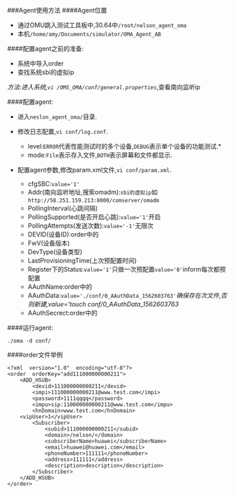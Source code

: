 ###Agent使用方法
####Agent位置
* 通过OMU跳入测试工具板中,30.64中`/root/nelson_agent_oma`
* 本机`/home/amy/Documents/simulator/OMA_Agent_AB`

####配置agent之前的准备:
* 系统中导入order
* 查找系统sbi的虚拟ip

*方法:进入系统,`vi /OMS_OMA/conf/general.properties`*,查看南向监听ip


####配置agent:
* 进入`neslon_agent_oma/`目录.
* 修改日志配置,`vi conf/log.conf`.
	- level:`ERROR`代表性能测试时的多个设备,`DEBUG`表示单个设备的功能测试.*
	- mode:`File`表示存入文件,`BOTH`表示屏幕和文件都显示.

* 配置agent参数,修改param.xml文件,`vi conf/param.xml`.
	- cfgSBC:`value='1'`
	- Addr(南向监听地址,搜索omadm):`sbi的虚拟ip`如`http://58.251.159.213:8000/comserver/omadm`
	- PollingInterval(心跳间隔)
	- PollingSupported(是否开启心跳):`value='1'`开启
	- PollingAttempts(发送次数):`value='-1'`无限次
	- DEVID(设备ID):order中的<devid>
	- FwV(设备版本)
	- DevType(设备类型)
	- LastProvisioningTime(上次预配置时间)
	- Register下的Status:`value='1'`只做一次预配置`value='0'`inform每次都预配置
	- AAuthName:order中的<devid>
	- AAuthData:`value='./conf/0_AAuthData_1562603763'`*确保存在次文件,否则新建,value='touch conf/0_AAuthData_1562603763*
	- AAuthSecrect:order中的<password>

####运行agent:

`./oma -d conf/`

####order文件举例
```
<?xml  version="1.0"  encoding="utf-8"?>
<order  orderKey="add111000000000211">  
    <ADD_HSUB>  
        <devid>111000000000211</devid>    
        <impi>111000000000211@www.test.com</impi>    
        <password>1111qqqq</password>    
        <impu>sip:110000000000211@www.test.com</impu>    
        <hnDomain>www.test.com</hnDomain>    
	<vipUser>1</vipUser>
        <Subscriber>  
            <subid>111000000000211</subid>    
            <domain>/nelson/</domain>    
            <subscriberName>huawei</subscriberName>    
            <email>huawei@huawei.com</email>    
            <phoneNumber>111111</phoneNumber>    
            <address>111111</address>    
            <description>description</description>  
        </Subscriber>  
    </ADD_HSUB>  
</order>
```
